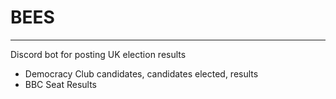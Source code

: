 # BEES
----

Discord bot for posting UK election results
- Democracy Club candidates, candidates elected, results
- BBC Seat Results